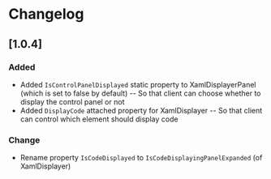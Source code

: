 ﻿# Changelog
## [1.0.4]
### Added
- Added `IsControlPanelDisplayed` static property to XamlDisplayerPanel (which is set to false by default)
-- So that client can choose whether to display the control panel or not 
- Added `DisplayCode` attached property for XamlDisplayer
-- So that client can control which element should display code

### Change
- Rename property `IsCodeDisplayed` to `IsCodeDisplayingPanelExpanded` (of XamlDisplayer)
